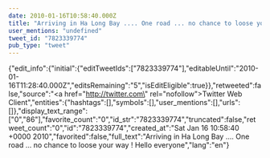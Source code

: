 ```yaml
---
date: 2010-01-16T10:58:40.000Z
title: "Arriving in Ha Long Bay .... One road ... no chance to loose your way ! Hello everyone″"
user_mentions: "undefined"
tweet_id: "7823339774"
pub_type: "tweet"
---
```

{"edit_info":{"initial":{"editTweetIds":["7823339774"],"editableUntil":"2010-01-16T11:28:40.000Z","editsRemaining":"5","isEditEligible":true}},"retweeted":false,"source":"<a href=\"http://twitter.com\" rel=\"nofollow\">Twitter Web Client</a>","entities":{"hashtags":[],"symbols":[],"user_mentions":[],"urls":[]},"display_text_range":["0","86"],"favorite_count":"0","id_str":"7823339774","truncated":false,"retweet_count":"0","id":"7823339774","created_at":"Sat Jan 16 10:58:40 +0000 2010","favorited":false,"full_text":"Arriving in Ha Long Bay .... One road ... no chance to loose your way ! Hello everyone","lang":"en"}
